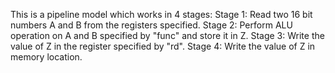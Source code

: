 This is a pipeline model which works in 4 stages:
Stage 1: Read two 16 bit numbers A and B from the registers specified.
Stage 2: Perform ALU operation on A and B specified by "func" and store it in Z.
Stage 3: Write the value of Z in the register specified by "rd".
Stage 4: Write the value of Z in memory location.
